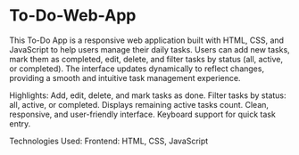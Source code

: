# To-Do-Web-App
This To-Do App is a responsive web application built with HTML, CSS, and JavaScript to help users manage their daily tasks. Users can add new tasks, mark them as completed, edit, delete, and filter tasks by status (all, active, or completed). The interface updates dynamically to reflect changes, providing a smooth and intuitive task management experience.

Highlights:
 Add, edit, delete, and mark tasks as done.
 Filter tasks by status: all, active, or completed.
 Displays remaining active tasks count.
 Clean, responsive, and user-friendly interface.
 Keyboard support for quick task entry.

Technologies Used:
 Frontend: HTML, CSS, JavaScript


